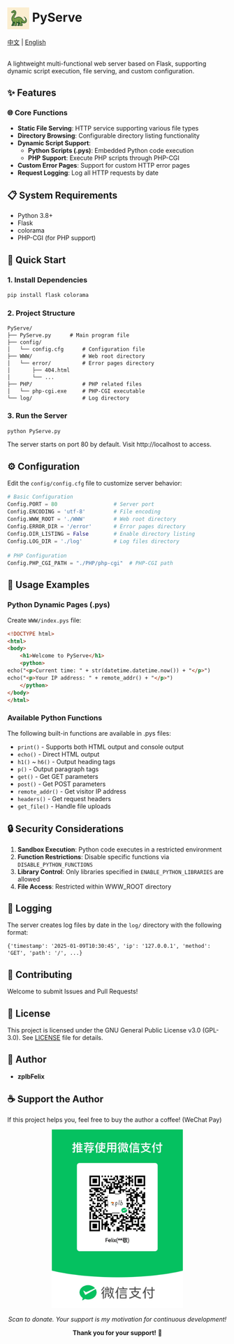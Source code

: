 # <img src="pyserve.png" alt="icon" width="50" align="center"> PyServe

<div align="left">
  <a href="README_ZH.md">中文</a> | <a href="README.md">English</a>
</div>
</br>


A lightweight multi-functional web server based on Flask, supporting dynamic script execution, file serving, and custom configuration.

## ✨ Features

### 🌐 Core Functions
- **Static File Serving**: HTTP service supporting various file types
- **Directory Browsing**: Configurable directory listing functionality
- **Dynamic Script Support**:
  - **Python Scripts (.pys)**: Embedded Python code execution
  - **PHP Support**: Execute PHP scripts through PHP-CGI
- **Custom Error Pages**: Support for custom HTTP error pages
- **Request Logging**: Log all HTTP requests by date

## 📋 System Requirements

- Python 3.8+
- Flask
- colorama
- PHP-CGI (for PHP support)

## 🚀 Quick Start

### 1. Install Dependencies

```bash
pip install flask colorama
```

### 2. Project Structure

```
PyServe/
├── PyServe.py      # Main program file
├── config/
│   └── config.cfg      # Configuration file
├── WWW/                # Web root directory
│   └── error/          # Error pages directory
│       ├── 404.html
│       └── ...
├── PHP/                # PHP related files
│   └── php-cgi.exe     # PHP-CGI executable
└── log/                # Log directory
```

### 3. Run the Server

```bash
python PyServe.py
```

The server starts on port 80 by default. Visit http://localhost to access.

## ⚙️ Configuration

Edit the `config/config.cfg` file to customize server behavior:

```python
# Basic Configuration
Config.PORT = 80                  # Server port
Config.ENCODING = 'utf-8'         # File encoding
Config.WWW_ROOT = './WWW'         # Web root directory
Config.ERROR_DIR = '/error'       # Error pages directory
Config.DIR_LISTING = False        # Enable directory listing
Config.LOG_DIR = './log'          # Log files directory

# PHP Configuration
Config.PHP_CGI_PATH = "./PHP/php-cgi"  # PHP-CGI path
```

## 🎯 Usage Examples

### Python Dynamic Pages (.pys)

Create `WWW/index.pys` file:

```html
<!DOCTYPE html>
<html>
<body>
    <h1>Welcome to PyServe</h1>
    <python>
echo("<p>Current time: " + str(datetime.datetime.now()) + "</p>")
echo("<p>Your IP address: " + remote_addr() + "</p>")
    </python>
</body>
</html>
```

### Available Python Functions

The following built-in functions are available in .pys files:

- `print()` - Supports both HTML output and console output
- `echo()` - Direct HTML output
- `h1()` ~ `h6()` - Output heading tags
- `p()` - Output paragraph tags
- `get()` - Get GET parameters
- `post()` - Get POST parameters
- `remote_addr()` - Get visitor IP address
- `headers()` - Get request headers
- `get_file()` - Handle file uploads

## 🔒 Security Considerations

1. **Sandbox Execution**: Python code executes in a restricted environment
2. **Function Restrictions**: Disable specific functions via `DISABLE_PYTHON_FUNCTIONS`
3. **Library Control**: Only libraries specified in `ENABLE_PYTHON_LIBRARIES` are allowed
4. **File Access**: Restricted within WWW_ROOT directory

## 📝 Logging

The server creates log files by date in the `log/` directory with the following format:

```
{'timestamp': '2025-01-09T10:30:45', 'ip': '127.0.0.1', 'method': 'GET', 'path': '/', ...}
```

## 🤝 Contributing

Welcome to submit Issues and Pull Requests!

## 📄 License

This project is licensed under the GNU General Public License v3.0 (GPL-3.0). See [LICENSE](LICENSE) file for details.

## 👤 Author

- **zplbFelix**

## ☕ Support the Author

If this project helps you, feel free to buy the author a coffee! (WeChat Pay)

<p align="center">
  <img src="pay.jpg" alt="Donation QR Code" width="300">
</p>

<p align="center">
  <i>Scan to donate. Your support is my motivation for continuous development!</i>
</p>

<p align="center">
  <strong>Thank you for your support!</strong> 🙏
</p>
